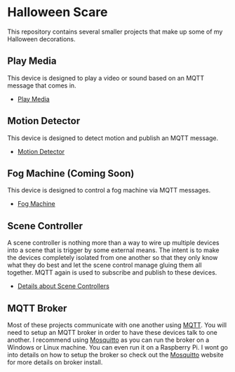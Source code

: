 # Halloween Scare
This repository contains several smaller projects that make up some of my Halloween decorations.

## Play Media
This device is designed to play a video or sound based on an MQTT message that comes in.
* [Play Media](PlayMedia/)

## Motion Detector
This device is designed to detect motion and publish an MQTT message.
* [Motion Detector](MotionDetector/)

## Fog Machine (Coming Soon)
This device is designed to control a fog machine via MQTT messages.
* [Fog Machine](FogMachine/)

## Scene Controller 
A scene controller is nothing more than a way to wire up multiple devices into a scene that is trigger by some external means.  The intent is to make the devices completely isolated from one another so that they only know what they do best and let the scene control manage gluing them all together.  MQTT again is used to subscribe and publish to these devices.  
* [Details about Scene Controllers](SceneController/)
   

## MQTT Broker
Most of these projects communicate with one another using [MQTT](http://www.mqtt.org).  You will need to setup an MQTT broker in order to 
have these devices talk to one another.  I recommend using [Mosquitto](https://mosquitto.org/) as you can run the 
broker on a Windows or Linux machine.  You can even run it on a Raspberry Pi.  I wont go into details 
on how to setup the broker so check out the [Mosquitto](https://mosquitto.org/) website for more details on broker install. 
